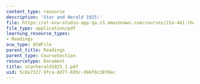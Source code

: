 ```yaml
---
content_type: resource
description: 'Star and Herald 1925:'
file: https://ol-ocw-studio-app-qa.s3.amazonaws.com/courses/21a-441-the-conquest-of-america-spring-2004/5c8a73279fcadd77695c996f0c38f0ec_starherald1925_1.pdf
file_type: application/pdf
learning_resource_types:
- Readings
ocw_type: OCWFile
parent_title: Readings
parent_type: CourseSection
resourcetype: Document
title: starherald1925_1.pdf
uid: 5c8a7327-9fca-dd77-695c-996f0c38f0ec
---
```

